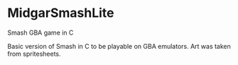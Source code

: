 # MidgarSmashLite
Smash GBA game in C

Basic version of Smash in C to be playable on GBA emulators. Art was taken from spritesheets. 
